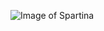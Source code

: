 ![Image of Spartina](https://en.wikipedia.org/wiki/Spartina_alterniflora#/media/File:Spartina_alterniflora.jpg)
